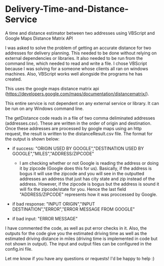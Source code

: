 Delivery-Time-and-Distance-Service
==================================

A time and distance estimator between two addresses using VBScript and Google Maps Distance Matrix API


I was asked to solve the problem of getting an accurate distance for two addresses for delivery planning.  This needed to be done without relying on external dependencies or libraries.  It also needed to be run from the command line, which needed to read and write a file.  I chose VBScript because I was solving for a someone whose clients all ran on windows machines. Also, VBScript works well alongside the programs he has created.

This uses the google maps distance matrix api (https://developers.google.com/maps/documentation/distancematrix/). 

This entire service is not dependent on any external service or library. It can be run on any Windows command line.  

The getDistance code reads in a file of two comma deliminated addresses (addresses.csv).  These are written in the order of origin and destination.  Once these addresses are processed by google maps using an http request, the result is written to the distanceResult.csv file. The format for the output is shown below:

* if success: "ORIGIN USED BY GOOGLE","DESTINATION USED BY GOOGLE","MILES","ADDRESS/ZIPCODE"
  * I am checking whether or not Google is reading the address or doing it by zipcode (Google does this for us).  Basically, if the address is bogus it will use the zipcode and you will see in the outputted addresses an address that just has city state and zip instead of the address.  However, if the zipcode is bogus but the address is sound it will fix the zipcode/state for you. Hence the last field "ADDRESS/ZIPCODE" represents how it was proccessed by Google.

* if bad response: "INPUT ORIGIN","INPUT DESTINATION","ERROR","ERROR MESSAGE FROM GOOGLE"

* if bad input: "ERROR MESSAGE"

I have commented the code, as well as put error checks in it. Also, the outputs for the code give you the estimated driving time as well as the estimated driving distance in miles (driving time is implemented in code but not shown in output). The input and output files can be configured
in the config.ini file.

Let me know if you have any questions or requests! I'd be happy to help :)

